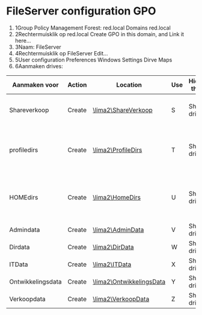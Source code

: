 # FileServer configuration GPO

1. 1Group Policy Management Forest: red.local Domains red.local
2. 2Rechtermuisklik op red.local Create GPO in this domain, and Link it here…
3. 3Naam: FileServer
4. 4Rechtermuisklik op FileServer Edit…
5. 5User configuration Preferences Windows Settings Dirve Maps
6. 6Aanmaken drives:

| Aanmaken voor | Action | Location | Use | Hide/Show this drive | Targeting |
| --- | --- | --- | --- | --- | --- |
| Shareverkoop | Create | [\\lima2\ShareVerkoop](smb://lima2/ShareVerkoop) | S | Show this drive | IT Administratie<br>OR Verkoop<br>OR Ontwikkeling |
| profiledirs | Create | [\\lima2\ProfileDirs](smb://lima2/ProfileDirs) | T | Show this drive | VerkoopOR OntwikkelingOR IT AdministratieOR DirectieOR Administratie |
| HOMEdirs | Create | [\\lima2\HomeDirs](smb://lima2/HomeDirs) | U | Show this drive | VerkoopOR OntwikkelingOR IT AdministratieOR DirectieOR Administratie |
| Admindata | Create | [\\lima2\AdminData](smb://lima2/AdminData) | V | Show this drive | AdministratieOR IT Administratie |
| Dirdata | Create | [\\lima2\DirData](smb://lima2/DirData) | W | Show this drive | DirectieOR IT Administratie |
| ITData | Create | [\\lima2\ITData](smb://lima2/ITData) | X | Show this drive | IT Administratie |
| Ontwikkelingsdata | Create | [\\lima2\OntwikkelingsData](smb://lima2/OntwikkelingsData) | Y | Show this drive | OntwikkelingOR IT Administratie |
| Verkoopdata | Create | [\\lima2\VerkoopData](smb://lima2/VerkoopData) | Z | Show this drive | VerkoopOR IT Administratie |
